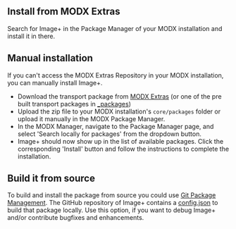 ## Install from MODX Extras

Search for Image+ in the Package Manager of your MODX installation and install
it in there.

## Manual installation

If you can't access the MODX Extras Repository in your MODX installation, you
can manually install Image+.

* Download the transport package from [MODX Extras](https://modx.com/extras/package/imageplustvinput) (or one of the pre built transport packages in [_packages](https://github.com/Jako/ImagePlus/tree/master/_packages))
* Upload the zip file to your MODX installation's `core/packages` folder or upload it manually in the MODX Package Manager.
* In the MODX Manager, navigate to the Package Manager page, and select 'Search locally for packages' from the dropdown button.
* Image+ should now show up in the list of available packages. Click the corresponding 'Install' button and follow the instructions to complete the installation.

## Build it from source

To build and install the package from source you could use [Git Package
Management](https://github.com/TheBoxer/Git-Package-Management). The GitHub
repository of Image+ contains a
[config.json](https://github.com/Jako/ImagePlus/blob/master/_build/config.json)
to build that package locally. Use this option, if you want to debug Image+
and/or contribute bugfixes and enhancements.
